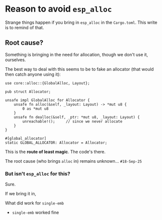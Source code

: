 # Reason to avoid `esp_alloc`

Strange things happen if you bring in `esp_alloc` in the `Cargo.toml`. This write is to remind of that.

## Root cause?

Something is bringing in the need for allocation, though we don't use it, ourselves.

The best way to deal with this seems to be to fake an allocator (that would then catch anyone using it):

```
use core::alloc::{GlobalAlloc, Layout};

pub struct Allocator;

unsafe impl GlobalAlloc for Allocator {
    unsafe fn alloc(&self, _layout: Layout) -> *mut u8 {
        0 as *mut u8
    }
    unsafe fn dealloc(&self, _ptr: *mut u8, _layout: Layout) {
        unreachable!();     // since we never allocate
    }
}

#[global_allocator]
static GLOBAL_ALLOCATOR: Allocator = Allocator;
```

This is the **route of least magic**. The code's there.

The root cause (who brings `alloc` in) remains unknown... `#18-Sep-25`

### But isn't `esp_alloc` for this?

Sure. 

If we bring it in, 

What did work for `single-emb` 




- `single-emb` worked fine